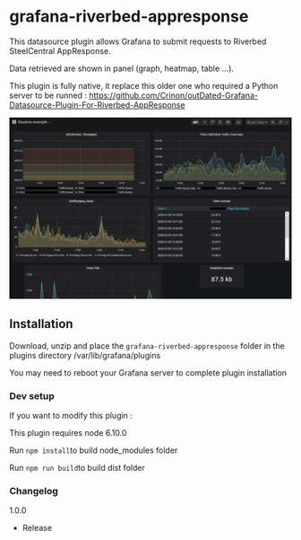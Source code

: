 # grafana-riverbed-appresponse

This datasource plugin allows Grafana to submit requests to Riverbed SteelCentral AppResponse.

Data retrieved are shown in panel (graph, heatmap, table ...).

This plugin is fully native, it replace this older one who required a Python server to be runned : https://github.com/Crinon/outDated-Grafana-Datasource-Plugin-For-Riverbed-AppResponse

![alt text](https://raw.githubusercontent.com/Crinon/grafana-riverbed-appresponse/master/screenAppResponseReadme.PNG)


## Installation

Download, unzip and place the ```grafana-riverbed-appresponse``` folder in the plugins directory /var/lib/grafana/plugins

You may need to reboot your Grafana server to complete plugin installation


### Dev setup

If you want to modify this plugin :

This plugin requires node 6.10.0

Run ```npm install```to build node_modules folder

Run ```npm run build```to build dist folder


### Changelog

1.0.0
- Release
